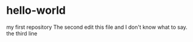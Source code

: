 # hello-world
my first repository
The second edit this file and I don't know what to say.
the third line
